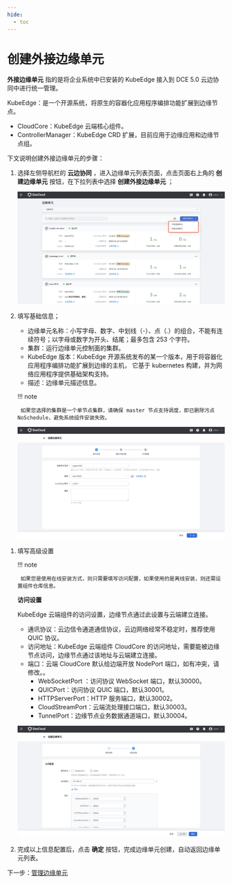 ```yaml
---
hide:
  - toc
---
```


# 创建外接边缘单元

**外接边缘单元** 指的是将企业系统中已安装的 KubeEdge 接入到 DCE 5.0 云边协同中进行统一管理。

KubeEdge：是一个开源系统，将原生的容器化应用程序编排功能扩展到边缘节点。

- CloudCore：KubeEdge 云端核心组件。
- ControllerManager：KubeEdge CRD 扩展，目前应用于边缘应用和边缘节点组。

下文说明创建外接边缘单元的步骤：

1. 选择左侧导航栏的 __云边协同__ ，进入边缘单元列表页面，点击页面右上角的 __创建边缘单元__ 按钮，在下拉列表中选择 __创建外接边缘单元__ ；

    ![创建专有边缘单元](../../images/create-edgeunit-01.png)

1. 填写基础信息；

    - 边缘单元名称：小写字母、数字、中划线（-）、点（.）的组合，不能有连续符号；以字母或数字为开头、结尾；最多包含 253 个字符。
    - 集群：运行边缘单元控制面的集群。
    - KubeEdge 版本：KubeEdge 开源系统发布的某一个版本，用于将容器化应用程序编排功能扩展到边缘的主机，
      它基于 kubernetes 构建，并为网络应用程序提供基础架构支持。

    <!--- 边缘组件副本数：云端边缘组件的副本数，确保云端节点故障时，边缘组件高可用。-->

    - 描述：边缘单元描述信息。

    !!! note

        如果您选择的集群是一个单节点集群，请确保 master 节点支持调度，即已删除污点 NoSchedule，避免系统组件安装失败。

    ![基本信息](../../images/create-external-edgeunit-01.png)

<!-- 3. 组件仓库设置。KubeEdge、Kant 的云端组件仓库设置；

    - Kant 镜像仓库：系统所需云端组件镜像仓库，Kant 代指云边协同模块。
        - 默认：系统提供的默认镜像仓库地址，存储云边协同模块所需云端组件镜像，像 kant-worker-admission;
        - 自定义：如果用户将系统云端组件镜像存储在自己的镜像仓库，用户可以选择自定义仓库地址。

    - Kant Helm 仓库：系统所需云端组件 helm 应用仓库，Kant 代指云边协同模块。如果下拉选项中没有您想要的 Helm 仓库，可以点击右侧 __创建仓库__ 按钮，创建新的 Helm 仓库。

    - KubeEdge 镜像仓库（可选）：KubeEdge 云端组件镜像仓库。

    !!! note

        在边缘节点接入时，KubeEdge 边端镜像仓库可以引用云端地址，建议填写。

    ![组件仓库设置](../../images/create-external-edgeunit-02.png) -->

1. 填写高级设置

    !!! note

        如果您是使用在线安装方式，则只需要填写访问配置，如果使用的是离线安装，则还需设置组件仓库信息。

    **访问设置**
    
    KubeEdge 云端组件的访问设置，边缘节点通过此设置与云端建立连接。

    - 通讯协议：云边信令通道通信协议，云边网络经常不稳定时，推荐使用 QUIC 协议。
    - 访问地址：KubeEdge 云端组件 CloudCore 的访问地址，需要能被边缘节点访问，边缘节点通过该地址与云端建立连接。
    - 端口：云端 CloudCore 默认给边端开放 NodePort 端口，如有冲突，请修改。。
        - WebSocketPort ：访问协议 WebSocket 端口，默认30000。
        - QUICPort：访问协议 QUIC 端口，默认30001。
        - HTTPServerPort：HTTP 服务端口，默认30002。
        - CloudStreamPort：云端流处理接口端口，默认30003。
        - TunnelPort：边缘节点业务数据通道端口，默认30004。

    ![访问配置](../../images/create-edgeunit-06.png)

1. 完成以上信息配置后，点击 __确定__ 按钮，完成边缘单元创建，自动返回边缘单元列表。

下一步：[管理边缘单元](./manage-unit.md)
